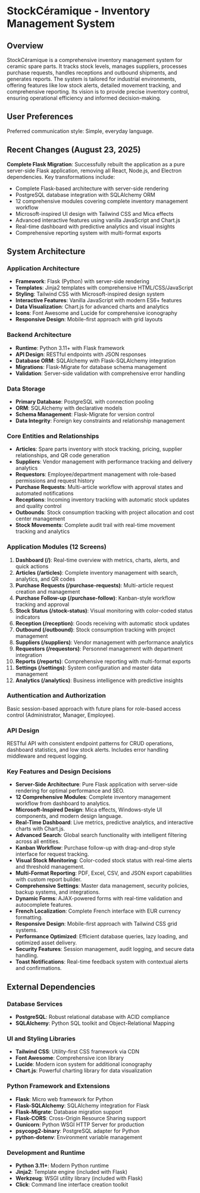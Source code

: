 # StockCéramique - Inventory Management System

## Overview
StockCéramique is a comprehensive inventory management system for ceramic spare parts. It tracks stock levels, manages suppliers, processes purchase requests, handles receptions and outbound shipments, and generates reports. The system is tailored for industrial environments, offering features like low stock alerts, detailed movement tracking, and comprehensive reporting. Its vision is to provide precise inventory control, ensuring operational efficiency and informed decision-making.

## User Preferences
Preferred communication style: Simple, everyday language.

## Recent Changes (August 23, 2025)
**Complete Flask Migration**: Successfully rebuilt the application as a pure server-side Flask application, removing all React, Node.js, and Electron dependencies. Key transformations include:
- Complete Flask-based architecture with server-side rendering
- PostgreSQL database integration with SQLAlchemy ORM
- 12 comprehensive modules covering complete inventory management workflow
- Microsoft-inspired UI design with Tailwind CSS and Mica effects
- Advanced interactive features using vanilla JavaScript and Chart.js
- Real-time dashboard with predictive analytics and visual insights
- Comprehensive reporting system with multi-format exports

## System Architecture

### Application Architecture
- **Framework**: Flask (Python) with server-side rendering
- **Templates**: Jinja2 templates with comprehensive HTML/CSS/JavaScript
- **Styling**: Tailwind CSS with Microsoft-inspired design system
- **Interactive Features**: Vanilla JavaScript with modern ES6+ features
- **Data Visualization**: Chart.js for advanced charts and analytics
- **Icons**: Font Awesome and Lucide for comprehensive iconography
- **Responsive Design**: Mobile-first approach with grid layouts

### Backend Architecture
- **Runtime**: Python 3.11+ with Flask framework
- **API Design**: RESTful endpoints with JSON responses
- **Database ORM**: SQLAlchemy with Flask-SQLAlchemy integration
- **Migrations**: Flask-Migrate for database schema management
- **Validation**: Server-side validation with comprehensive error handling

### Data Storage
- **Primary Database**: PostgreSQL with connection pooling
- **ORM**: SQLAlchemy with declarative models
- **Schema Management**: Flask-Migrate for version control
- **Data Integrity**: Foreign key constraints and relationship management

### Core Entities and Relationships
- **Articles**: Spare parts inventory with stock tracking, pricing, supplier relationships, and QR code generation
- **Suppliers**: Vendor management with performance tracking and delivery analytics
- **Requestors**: Employee/department management with role-based permissions and request history
- **Purchase Requests**: Multi-article workflow with approval states and automated notifications
- **Receptions**: Incoming inventory tracking with automatic stock updates and quality control
- **Outbounds**: Stock consumption tracking with project allocation and cost center management
- **Stock Movements**: Complete audit trail with real-time movement tracking and analytics

### Application Modules (12 Screens)
1. **Dashboard (/)**: Real-time overview with metrics, charts, alerts, and quick actions
2. **Articles (/articles)**: Complete inventory management with search, analytics, and QR codes
3. **Purchase Requests (/purchase-requests)**: Multi-article request creation and management
4. **Purchase Follow-up (/purchase-follow)**: Kanban-style workflow tracking and approval
5. **Stock Status (/stock-status)**: Visual monitoring with color-coded status indicators
6. **Reception (/reception)**: Goods receiving with automatic stock updates
7. **Outbound (/outbound)**: Stock consumption tracking with project management
8. **Suppliers (/suppliers)**: Vendor management with performance analytics
9. **Requestors (/requestors)**: Personnel management with department integration
10. **Reports (/reports)**: Comprehensive reporting with multi-format exports
11. **Settings (/settings)**: System configuration and master data management
12. **Analytics (/analytics)**: Business intelligence with predictive insights

### Authentication and Authorization
Basic session-based approach with future plans for role-based access control (Administrator, Manager, Employee).

### API Design
RESTful API with consistent endpoint patterns for CRUD operations, dashboard statistics, and low stock alerts. Includes error handling middleware and request logging.

### Key Features and Design Decisions
- **Server-Side Architecture**: Pure Flask application with server-side rendering for optimal performance and SEO.
- **12 Comprehensive Modules**: Complete inventory management workflow from dashboard to analytics.
- **Microsoft-Inspired Design**: Mica effects, Windows-style UI components, and modern design language.
- **Real-Time Dashboard**: Live metrics, predictive analytics, and interactive charts with Chart.js.
- **Advanced Search**: Global search functionality with intelligent filtering across all entities.
- **Kanban Workflow**: Purchase follow-up with drag-and-drop style interface for request tracking.
- **Visual Stock Monitoring**: Color-coded stock status with real-time alerts and threshold management.
- **Multi-Format Reporting**: PDF, Excel, CSV, and JSON export capabilities with custom report builder.
- **Comprehensive Settings**: Master data management, security policies, backup systems, and integrations.
- **Dynamic Forms**: AJAX-powered forms with real-time validation and autocomplete features.
- **French Localization**: Complete French interface with EUR currency formatting.
- **Responsive Design**: Mobile-first approach with Tailwind CSS grid systems.
- **Performance Optimized**: Efficient database queries, lazy loading, and optimized asset delivery.
- **Security Features**: Session management, audit logging, and secure data handling.
- **Toast Notifications**: Real-time feedback system with contextual alerts and confirmations.

## External Dependencies

### Database Services
- **PostgreSQL**: Robust relational database with ACID compliance
- **SQLAlchemy**: Python SQL toolkit and Object-Relational Mapping

### UI and Styling Libraries
- **Tailwind CSS**: Utility-first CSS framework via CDN
- **Font Awesome**: Comprehensive icon library
- **Lucide**: Modern icon system for additional iconography
- **Chart.js**: Powerful charting library for data visualization

### Python Framework and Extensions
- **Flask**: Micro web framework for Python
- **Flask-SQLAlchemy**: SQLAlchemy integration for Flask
- **Flask-Migrate**: Database migration support
- **Flask-CORS**: Cross-Origin Resource Sharing support
- **Gunicorn**: Python WSGI HTTP Server for production
- **psycopg2-binary**: PostgreSQL adapter for Python
- **python-dotenv**: Environment variable management

### Development and Runtime
- **Python 3.11+**: Modern Python runtime
- **Jinja2**: Template engine (included with Flask)
- **Werkzeug**: WSGI utility library (included with Flask)
- **Click**: Command line interface creation toolkit